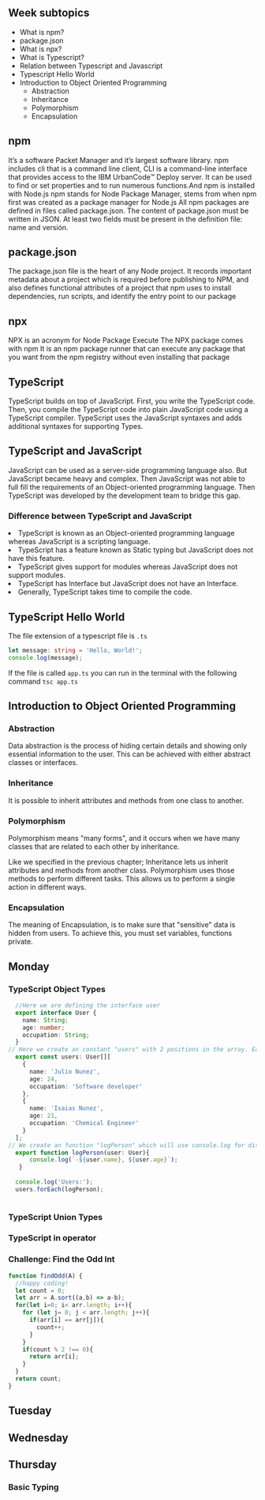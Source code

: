 ## Week subtopics

- What is npm?
- package.json
- What is npx?
- What is Typescript?
- Relation between Typescript and Javascript
- Typescript Hello World
- Introduction to Object Oriented Programming
  - Abstraction
  - Inheritance
  - Polymorphism
  - Encapsulation

## npm
<p>
It’s a software Packet  Manager and it’s largest software library. 
npm includes cli that is a command line client, CLI is a command-line interface that provides access to the IBM UrbanCode™ Deploy server. It can be used to find or set properties and to run numerous functions.And npm is installed with Node.js 
 npm stands for Node Package Manager, stems from when npm first was created as a package manager for Node.js
All npm packages are defined in files called package.json.
The content of package.json must be written in JSON.
At least two fields must be present in the definition file: name and versión. 
</p>

## package.json
<p>The package.json file is the heart of any Node project. It records important metadata about a project which is required before publishing to NPM, and also defines functional attributes of a project that npm uses to install dependencies, run scripts, and identify the entry point to our package</p>

## npx
<p>NPX is an acronym for Node Package Execute The NPX package comes with npm
It is an npm package runner that can execute any package that you want from the npm registry without even installing that package
</p>

## TypeScript
<p>
TypeScript builds on top of JavaScript. First, you write the TypeScript code. Then, you compile the TypeScript code into plain JavaScript code using a TypeScript compiler.
TypeScript uses the JavaScript syntaxes and adds additional syntaxes for supporting Types.
</p>

## TypeScript and JavaScript
<p>
JavaScript can be used as a server-side programming language also. But JavaScript became heavy and complex. Then JavaScript was not able to full fill the requirements of an Object-oriented programming language. Then TypeScript was developed by the development team to bridge this gap. 
</p>
<h3>Difference between TypeScript and JavaScript</h3>
<li> TypeScript is known as an Object-oriented programming language whereas JavaScript is a scripting language.
<li> TypeScript has a feature known as Static typing but JavaScript does not have this feature.
<li> TypeScript gives support for modules whereas JavaScript does not support modules.
<li> TypeScript has Interface but JavaScript does not have an Interface.
<li> Generally, TypeScript takes time to compile the code.



## TypeScript Hello World
The file extension of a typescript file is ```.ts```
```typescript
let message: string = 'Hello, World!';
console.log(message);
```
If the file is called ```app.ts``` you can run in the terminal with the following command
```tsc app.ts ```
## Introduction to Object Oriented Programming


### Abstraction
<p>Data abstraction is the process of hiding certain details and showing only essential information to the user. This can be achieved with either abstract classes or interfaces.</p>

### Inheritance
<p>It is possible to inherit attributes and methods from one class to another.</p>

### Polymorphism 
<p>Polymorphism means "many forms", and it occurs when we have many classes that are related to each other by inheritance.

Like we specified in the previous chapter; Inheritance lets us inherit attributes and methods from another class. Polymorphism uses those methods to perform different tasks. This allows us to perform a single action in different ways. </p>

### Encapsulation
<p> The meaning of Encapsulation, is to make sure that "sensitive" data is hidden from users. To achieve this, you must set variables, functions private. </p>

## Monday

### TypeScript Object Types
```typescript
  //Here we are defining the interface user
  export interface User {
    name: String;
    age: number;
    occupation: String;
  }
// Here we create an constant "users" with 2 positions in the array. Each array has properties name, age and ocupattion. 
  export const users: User[][
    {
      name: 'Julio Nunez',
      age: 24,
      occupation: 'Software developer'
    },
    {
      name: 'Isaias Nunez',
      age: 21,
      occupation: 'Chemical Engineer'
    }
  ];
// We create an function "logPerson" which will use console.log for display the properties of user name and user age. 
  export function logPerson(user: User){
      console.log(`-${user.name}, ${user.age}`);
   }
  
  console.log('Users:');
  users.forEach(logPerson);
  
```
  
### TypeScript Union Types

### TypeScript in operator

### Challenge: Find the Odd Int
```javascript
function findOdd(A) {
  //happy coding!
  let count = 0;
  let arr = A.sort((a,b) => a-b);
  for(let i=0; i< arr.length; i++){
    for (let j= 0; j < arr.length; j++){
      if(arr[i] == arr[j]){
        count++;
      }
    }
    if(count % 2 !== 0){
      return arr[i];
    }
  }
  return count;
}
```

## Tuesday

## Wednesday

## Thursday

### Basic Typing

